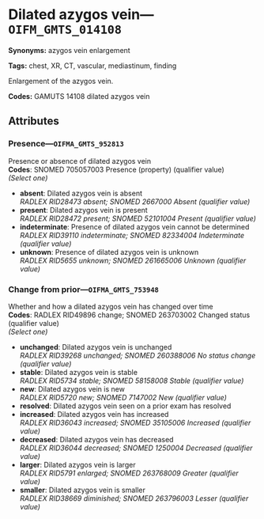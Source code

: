 # Dilated azygos vein—`OIFM_GMTS_014108`

**Synonyms:** azygos vein enlargement

**Tags:** chest, XR, CT, vascular, mediastinum, finding

Enlargement of the azygos vein.

**Codes:** GAMUTS 14108 dilated azygos vein

## Attributes

### Presence—`OIFMA_GMTS_952813`

Presence or absence of dilated azygos vein  
**Codes**: SNOMED 705057003 Presence (property) (qualifier value)  
*(Select one)*

- **absent**: Dilated azygos vein is absent  
_RADLEX RID28473 absent; SNOMED 2667000 Absent (qualifier value)_
- **present**: Dilated azygos vein is present  
_RADLEX RID28472 present; SNOMED 52101004 Present (qualifier value)_
- **indeterminate**: Presence of dilated azygos vein cannot be determined  
_RADLEX RID39110 indeterminate; SNOMED 82334004 Indeterminate (qualifier value)_
- **unknown**: Presence of dilated azygos vein is unknown  
_RADLEX RID5655 unknown; SNOMED 261665006 Unknown (qualifier value)_

### Change from prior—`OIFMA_GMTS_753948`

Whether and how a dilated azygos vein has changed over time  
**Codes**: RADLEX RID49896 change; SNOMED 263703002 Changed status (qualifier value)  
*(Select one)*

- **unchanged**: Dilated azygos vein is unchanged  
_RADLEX RID39268 unchanged; SNOMED 260388006 No status change (qualifier value)_
- **stable**: Dilated azygos vein is stable  
_RADLEX RID5734 stable; SNOMED 58158008 Stable (qualifier value)_
- **new**: Dilated azygos vein is new  
_RADLEX RID5720 new; SNOMED 7147002 New (qualifier value)_
- **resolved**: Dilated azygos vein seen on a prior exam has resolved  
- **increased**: Dilated azygos vein has increased  
_RADLEX RID36043 increased; SNOMED 35105006 Increased (qualifier value)_
- **decreased**: Dilated azygos vein has decreased  
_RADLEX RID36044 decreased; SNOMED 1250004 Decreased (qualifier value)_
- **larger**: Dilated azygos vein is larger  
_RADLEX RID5791 enlarged; SNOMED 263768009 Greater (qualifier value)_
- **smaller**: Dilated azygos vein is smaller  
_RADLEX RID38669 diminished; SNOMED 263796003 Lesser (qualifier value)_